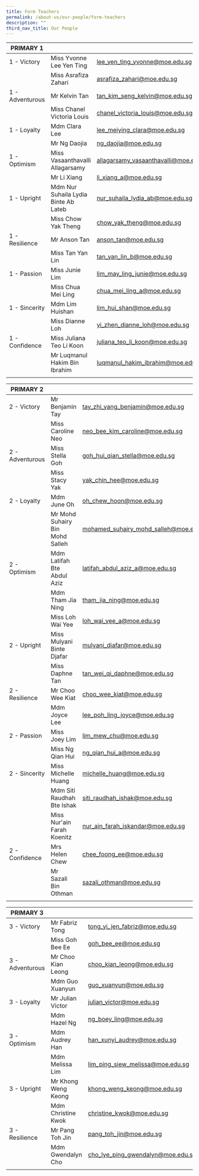 ```yaml
---
title: Form Teachers
permalink: /about-us/our-people/form-teachers
description: ""
third_nav_title: Our People
---
```

| PRIMARY 1 |  |  |
|---|---|---|
| 1 - Victory | Miss Yvonne Lee Yen Ting | lee_yen_ting_yvonne@moe.edu.sg |
|  | Miss Asrafiza Zahari | asrafiza_zahari@moe.edu.sg |
| 1 - Adventurous | Mr Kelvin Tan | tan_kim_seng_kelvin@moe.edu.sg |
|  | Miss Chanel Victoria Louis | chanel_victoria_louis@moe.edu.sg |
| 1 - Loyalty | Mdm Clara Lee | lee_meiying_clara@moe.edu.sg |
|  | Mr Ng Daojia | ng_daojia@moe.edu.sg |
| 1 - Optimism | Miss Vasaanthavalli Allagarsamy | allagarsamy_vasaanthavalli@moe.edu.sg |
|  | Mr Li Xiang | li_xiang_a@moe.edu.sg |
| 1 - Upright | Mdm Nur Suhaila Lydia Binte     Ab Lateb | nur_suhaila_lydia_ab@moe.edu.sg |
|  | Miss Chow Yak Theng | chow_yak_theng@moe.edu.sg |
| 1 - Resilience | Mr Anson Tan | anson_tan@moe.edu.sg |
|  | Miss Tan Yan Lin | tan_yan_lin_b@moe.edu.sg |
| 1 - Passion | Miss Junie Lim | lim_may_ling_junie@moe.edu.sg |
|  | Miss Chua Mei Ling | chua_mei_ling_a@moe.edu.sg |
| 1 - Sincerity | Mdm Lim Huishan | lim_hui_shan@moe.edu.sg |
|  | Miss Dianne Loh | yi_zhen_dianne_loh@moe.edu.sg |
| 1 - Confidence | Miss Juliana Teo Li Koon | juliana_teo_li_koon@moe.edu.sg |
|  | Mr Luqmanul Hakim Bin Ibrahim | luqmanul_hakim_ibrahim@moe.edu.sg |
| | | 

| PRIMARY 2 |  |  |
|---|---|---|
| 2 - Victory | Mr Benjamin Tay | tay_zhi_yang_benjamin@moe.edu.sg |
|  | Miss Caroline Neo | neo_bee_kim_caroline@moe.edu.sg |
| 2 - Adventurous | Miss Stella Goh | goh_hui_qian_stella@moe.edu.sg |
|  | Miss Stacy Yak | yak_chin_hee@moe.edu.sg |
| 2 - Loyalty | Mdm June Oh | oh_chew_hoon@moe.edu.sg |
|  | Mr Mohd Suhairy Bin Mohd Salleh | mohamed_suhairy_mohd_salleh@moe.edu.sg |
| 2 - Optimism | Mdm Latifah Bte Abdul Aziz | latifah_abdul_aziz_a@moe.edu.sg |
|  | Mdm Tham Jia Ning | tham_jia_ning@moe.edu.sg |
|  | Miss Loh Wai Yee | loh_wai_yee_a@moe.edu.sg |
| 2 - Upright | Miss Mulyani Binte Djafar | mulyani_djafar@moe.edu.sg |
|  | Miss Daphne Tan | tan_wei_qi_daphne@moe.edu.sg |
| 2 - Resilience | Mr Choo Wee Kiat                       | choo_wee_kiat@moe.edu.sg |
|  | Mdm Joyce Lee | lee_poh_ling_joyce@moe.edu.sg |
| 2 - Passion | Miss Joey Lim | lim_mew_chu@moe.edu.sg |
|  | Miss Ng Qian Hui | ng_qian_hui_a@moe.edu.sg |
| 2 - Sincerity | Miss Michelle Huang       | michelle_huang@moe.edu.sg |
|  | Mdm Siti Raudhah Bte Ishak | siti_raudhah_ishak@moe.edu.sg |
|  | Miss Nur'ain Farah Koenitz | nur_ain_farah_iskandar@moe.edu.sg |
| 2 - Confidence | Mrs Helen Chew | chee_foong_ee@moe.edu.sg |
|  | Mr Sazali Bin Othman | sazali_othman@moe.edu.sg |
| | | 

| PRIMARY 3 |  |  |
|---|---|---|
| 3 - Victory | Mr Fabriz Tong | tong_yi_jen_fabriz@moe.edu.sg |
|  | Miss Goh Bee Ee | goh_bee_ee@moe.edu.sg |
| 3 - Adventurous | Mr Choo Kian Leong | choo_kian_leong@moe.edu.sg |
|  | Mdm Guo Xuanyun | guo_xuanyun@moe.edu.sg |
| 3 - Loyalty | Mr Julian Victor | julian_victor@moe.edu.sg |
|  | Mdm Hazel Ng | ng_boey_ling@moe.edu.sg |
| 3 - Optimism | Mdm Audrey Han | han_xunyi_audrey@moe.edu.sg |
|  | Mdm Melissa Lim | lim_ping_siew_melissa@moe.edu.sg |
| 3 - Upright | Mr Khong Weng Keong | khong_weng_keong@moe.edu.sg |
|  | Mdm Christine Kwok | christine_kwok@moe.edu.sg |
| 3 - Resilience | Mr Pang Toh Jin | pang_toh_jin@moe.edu.sg |
|  | Mdm Gwendalyn Cho | cho_lye_ping_gwendalyn@moe.edu.sg |
| | |